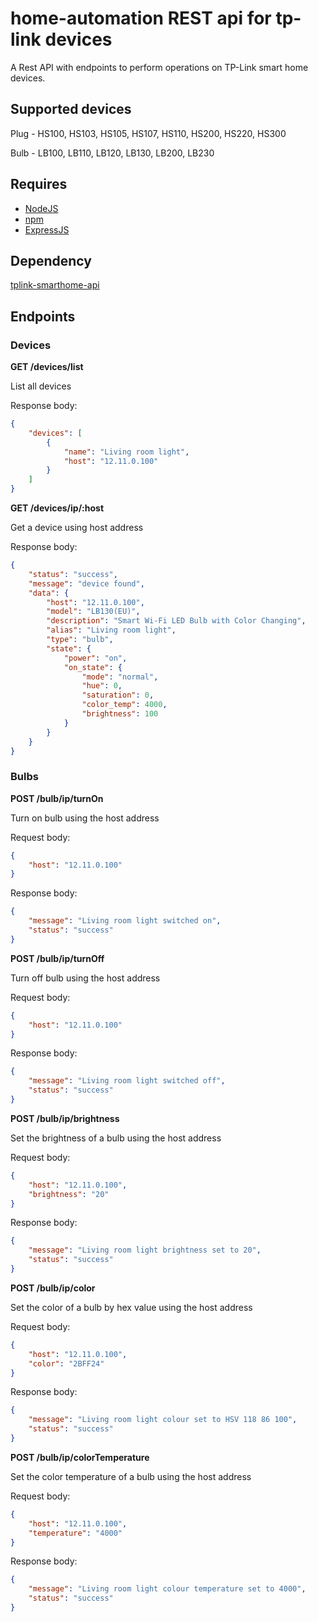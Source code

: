 
# home-automation REST api for tp-link devices

A Rest API with endpoints to perform operations on TP-Link smart home devices.

## Supported devices

Plug - HS100, HS103, HS105, HS107, HS110, HS200, HS220, HS300

Bulb - LB100, LB110, LB120, LB130, LB200, LB230

## Requires

* [NodeJS](https://nodejs.org/en/)
* [npm](https://www.npmjs.com/)
* [ExpressJS](https://expressjs.com/)

## Dependency

[tplink-smarthome-api](https://github.com/plasticrake/tplink-smarthome-api)


## Endpoints

### Devices
**GET /devices/list**

List all devices

Response body:
```json
{
    "devices": [
        {
            "name": "Living room light",
            "host": "12.11.0.100"
        }
    ]
}
```

**GET /devices/ip/:host**

Get a device using host address

Response body:
```json
{
    "status": "success",
    "message": "device found",
    "data": {
        "host": "12.11.0.100",
        "model": "LB130(EU)",
        "description": "Smart Wi-Fi LED Bulb with Color Changing",
        "alias": "Living room light",
        "type": "bulb",
        "state": {
            "power": "on",
            "on_state": {
                "mode": "normal",
                "hue": 0,
                "saturation": 0,
                "color_temp": 4000,
                "brightness": 100
            }
        }
    }
}
```


### Bulbs


**POST /bulb/ip/turnOn**

Turn on bulb using the host address

Request body:
```json
{
	"host": "12.11.0.100"
}
```


Response body:
```json
{
	"message": "Living room light switched on",
	"status": "success"
}
```

**POST /bulb/ip/turnOff**

Turn off bulb using the host address

Request body:
```json
{
	"host": "12.11.0.100"
}
```


Response body:
```json
{
	"message": "Living room light switched off",
	"status": "success"
}
```

**POST /bulb/ip/brightness**

Set the brightness of a bulb using the host address

Request body:
```json
{
    "host": "12.11.0.100",
    "brightness": "20"
}
```


Response body:
```json
{
	"message": "Living room light brightness set to 20",
	"status": "success"
}
```

**POST /bulb/ip/color**

Set the color of a bulb by hex value using the host address

Request body:
```json
{
    "host": "12.11.0.100",
    "color": "2BFF24"
}
```


Response body:
```json
{
	"message": "Living room light colour set to HSV 118 86 100",
	"status": "success"
}
```

**POST /bulb/ip/colorTemperature**

Set the color temperature of a bulb using the host address

Request body:
```json
{
    "host": "12.11.0.100",
    "temperature": "4000"
}
```


Response body:
```json
{
	"message": "Living room light colour temperature set to 4000",
	"status": "success"
}
```
